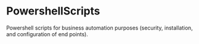 # PowershellScripts
Powershell scripts for business automation purposes (security, installation, and configuration of end points).
